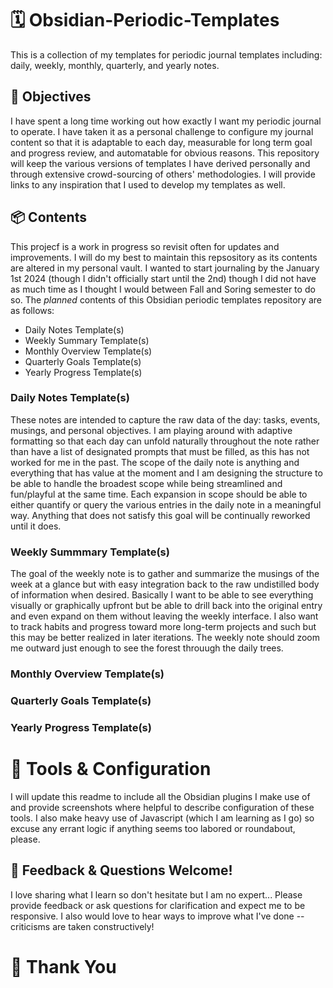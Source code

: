 # 🗓️ Obsidian-Periodic-Templates
This is a collection of my templates for periodic journal templates including: daily, weekly, monthly, quarterly, and yearly notes.

## 🎯 Objectives
I have spent a long time working out how exactly I want my periodic journal to operate. I have taken it as a personal challenge to configure my journal content so that it is adaptable to each day, measurable for long term goal and progress review, and automatable for obvious reasons. This repository will keep the various versions of templates I have derived personally and through extensive crowd-sourcing of others' methodologies. I will provide links to any inspiration that I used to develop my templates as well. 

## 📦 Contents
This projecf is a work in progress so revisit often for updates and improvements. I will do my best to maintain this repsository as its contents are altered in my personal vault. I wanted to start journaling by the January 1st 2024 (though I didn't officially start until the 2nd) though I did not have as much time as I thought I would between Fall and Soring semester to do so. The *planned* contents of this Obsidian periodic templates repository are as follows:

- Daily Notes Template(s)
- Weekly Summary Template(s)
- Monthly Overview Template(s)
- Quarterly Goals Template(s)
- Yearly Progress Template(s)

### Daily Notes Template(s)
These notes are intended to capture the raw data of the day: tasks, events, musings, and personal objectives. I am playing around with adaptive formatting so that each day can unfold naturally throughout the note rather than have a list of designated prompts that must be filled, as this has not worked for me in the past. The scope of the daily note is anything and everything that has value at the moment and I am designing the structure to be able to handle the broadest scope while being streamlined and fun/playful at the same time. Each expansion in scope should be able to either quantify or query the various entries in the daily note in a meaningful way. Anything that does not satisfy this goal will be continually reworked until it does. 

### Weekly Summmary Template(s)
The goal of the weekly note is to gather and summarize the musings of the week at a glance but with easy integration back to the raw undistilled body of information when desired. Basically I want to be able to see everything visually or graphically upfront but be able to drill back into the original entry and even expand on them without leaving the weekly interface. I also want to track habits and progress toward more long-term projects and such but this may be better realized in later iterations. The weekly note should zoom me outward just enough to see the forest throuugh the daily trees. 

### Monthly Overview Template(s)

### Quarterly Goals Template(s)

### Yearly Progress Template(s)

# 🧰 Tools & Configuration
I will update this readme to include all the Obsidian plugins I make use of and provide screenshots where helpful to describe configuration of these tools. I also make heavy use of Javascript (which I am learning as I go) so excuse any errant logic if anything seems too labored or roundabout, please. 

## 🍎 Feedback & Questions Welcome!
I love sharing what I learn so don't hesitate but I am no expert... Please provide feedback or ask questions for clarification and expect me to be responsive. I also would love to hear ways to improve what I've done -- criticisms are taken constructively! 

# 💙 Thank You
